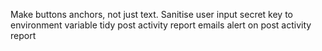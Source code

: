 Make buttons anchors, not just text.
Sanitise user input
secret key to environment variable
tidy post activity report emails
alert on post activity report
